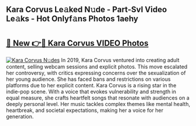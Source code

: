 ## Kara Corvus Le𝚊ked N𝚞de - Part-SvI Video Le𝚊ks - Hot Onlyf𝚊ns Photos 1aehy

# <h2><a href="http://ab14376.deff.icu/?id=Kara+Corvus">🔗 New 👉🔴 Kara Corvus VIDEO Photos</a></h2>

[![Kara Corvus N𝚞des](https://i.imgur.com/rIISA9y.gif)](http://ab14376.deff.icu/?id=Kara+Corvus)
In 2019, Kara Corvus ventured into creating adult content, selling webcam sessions and explicit photos. This move escalated her controversy, with critics expressing concerns over the sexualization of her young audience. She has faced bans and restrictions on various platforms due to her explicit content. Kara Corvus is a rising star in the indie-pop scene. With a voice that evokes vulnerability and strength in equal measure, she crafts heartfelt songs that resonate with audiences on a deeply personal level. Her music tackles complex themes like mental health, heartbreak, and societal expectations, making her a voice for her generation.
